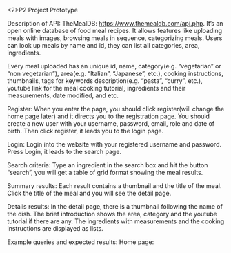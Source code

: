 <2>P2 Project Prototype</h2>

Description of API:
TheMealDB: https://www.themealdb.com/api.php. It’s an open online database of food meal recipes. It allows features like uploading meals with images, browsing meals in sequence, categorizing meals. Users can look up meals by name and id, they can list all categories, area, ingredients.

Every meal uploaded has an unique id, name, category(e.g. “vegetarian” or “non vegetarian”), area(e.g. “Italian”, “Japanese”, etc.), cooking instructions, thumbnails, tags for keywords description(e.g. “pasta”, “curry”, etc.), youtube link for the meal cooking tutorial, ingredients and their measurements, date modified, and etc.

Register:
When you enter the page, you should click register(will change the home page later) and it directs you to the registration page. You should create a new user with your username, password, email, role and date of birth. Then click register, it leads you to the login page.

Login:
Login into the website with your registered username and password. Press Login, it leads to the search page.


Search criteria:
Type an ingredient in the search box and hit the button “search”, you will get a table of grid format showing the meal results. 

Summary results:
Each result contains a thumbnail and the title of the meal. Click the title of the meal and you will see the detail page.

Details results:
In the detail page, there is a thumbnail following the name of the dish. The brief introduction shows the area, category and the youtube tutorial if there are any. The ingredients with measurements and the cooking instructions are displayed as lists.

Example queries and expected results:
Home page:
